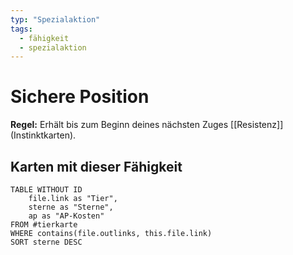 ```yaml
---
typ: "Spezialaktion"
tags:   
  - fähigkeit
  - spezialaktion
---  
```


# Sichere Position
**Regel:** Erhält bis zum Beginn deines nächsten Zuges [[Resistenz]] (Instinktkarten).

## Karten mit dieser Fähigkeit  
```dataview 
TABLE WITHOUT ID   
	file.link as "Tier",  
	sterne as "Sterne",   
	ap as "AP-Kosten" 
FROM #tierkarte 
WHERE contains(file.outlinks, this.file.link) 
SORT sterne DESC